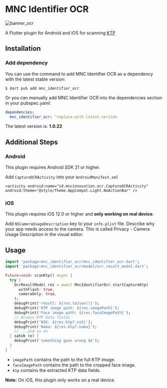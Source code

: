 # MNC Identifier OCR

![banner_ocr](https://raw.githubusercontent.com/mncinnovation/mnc_identifier_ocr/main/screenshoots/banner_ocr.jpeg)

A Flutter plugin for Android and iOS for scanning [KTP](https://en.wikipedia.org/wiki/Indonesian_identity_card)

## Installation

### Add dependency

You can use the command to add MNC Identifier OCR as a dependency with the latest stable version:

```console
$ dart pub add mnc_identifier_ocr
```

Or you can manually add MNC Identifier OCR into the dependencies section in your pubspec.yaml:

```yaml
dependencies:
  mnc_identifier_ocr: ^replace-with-latest-version
```

The latest version is: **1.0.22**

## Additional Steps

### Android

This plugin requires Android SDK 21 or higher.

Add `CaptureOCRActivity` into your `AndroidManifest.xml`

```
<activity android:name="id.mncinnovation.ocr.CaptureOCRActivity" android:theme="@style/Theme.AppCompat.Light.NoActionBar" />
```

### iOS

This plugin requires iOS 12.0 or higher and **only working on real device**.

Add `NSCameraUsageDescription` key to your `info.plist` file. Describe why your app needs access to the camera. This is called Privacy - Camera Usage Description in the visual editor.

## Usage

```dart
import 'package:mnc_identifier_ocr/mnc_identifier_ocr.dart';
import 'package:mnc_identifier_ocr/model/ocr_result_model.dart';

Future<void> scanKtp() async {
  try {
    OcrResultModel res = await MncIdentifierOcr.startCaptureKtp(
      withFlash: true,
      cameraOnly: true,
    );
    debugPrint('result: ${res.toJson()}');
    debugPrint('KTP image path: ${res.imagePath}');
    debugPrint('Face image path: ${res.faceImagePath}');
    // Access KTP data fields
    debugPrint('NIK: ${res.ktp?.nik}');
    debugPrint('Nama: ${res.ktp?.nama}');
    // ...and so on
  } catch (e) {
    debugPrint('something goes wrong $e');
  }
}
```

- `imagePath` contains the path to the full KTP image.
- `faceImagePath` contains the path to the cropped face image.
- `ktp` contains the extracted KTP data fields.

**Note:** On iOS, this plugin only works on a real device.